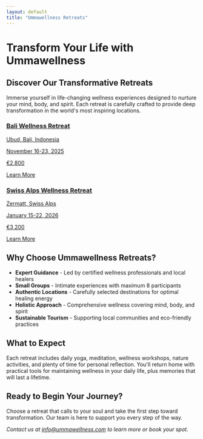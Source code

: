 ```yaml
---
layout: default
title: "Ummawellness Retreats"
---
```


# Transform Your Life with Ummawellness

## Discover Our Transformative Retreats

Immerse yourself in life-changing wellness experiences designed to nurture your mind, body, and spirit. Each retreat is carefully crafted to provide deep transformation in the world's most inspiring locations.

<div class="retreats-grid">
  <a href="/retreats/bali-wellness-retreat/" class="retreat-card">
    <div class="retreat-image" style="background-image: url('/assets/images/bali-hero.jpg');">
      <div class="retreat-overlay">
        <h3>Bali Wellness Retreat</h3>
        <p class="location">Ubud, Bali, Indonesia</p>
        <p class="dates">November 16-23, 2025</p>
        <p class="price">€2,800</p>
        <span class="retreat-button">Learn More</span>
      </div>
    </div>
  </a>
  
  <a href="/retreats/swiss-alps-retreat/" class="retreat-card">
    <div class="retreat-image" style="background-image: url('/assets/images/swiss-hero.jpg');">
      <div class="retreat-overlay">
        <h3>Swiss Alps Wellness Retreat</h3>
        <p class="location">Zermatt, Swiss Alps</p>
        <p class="dates">January 15-22, 2026</p>
        <p class="price">€3,200</p>
        <span class="retreat-button">Learn More</span>
      </div>
    </div>
  </a>
</div>

## Why Choose Ummawellness Retreats?

- **Expert Guidance** - Led by certified wellness professionals and local healers
- **Small Groups** - Intimate experiences with maximum 8 participants
- **Authentic Locations** - Carefully selected destinations for optimal healing energy
- **Holistic Approach** - Comprehensive wellness covering mind, body, and spirit
- **Sustainable Tourism** - Supporting local communities and eco-friendly practices

## What to Expect

Each retreat includes daily yoga, meditation, wellness workshops, nature activities, and plenty of time for personal reflection. You'll return home with practical tools for maintaining wellness in your daily life, plus memories that will last a lifetime.

## Ready to Begin Your Journey?

Choose a retreat that calls to your soul and take the first step toward transformation. Our team is here to support you every step of the way.

*Contact us at info@ummawellness.com to learn more or book your spot.*

